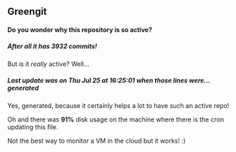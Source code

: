 ## Greengit

#### Do you wonder why this repository is so active?

##### After all it has 3932 commits!

But is it *really* active? Well...

##### Last update was on Thu Jul 25 at 16:25:01 when those lines were... generated

Yes, generated, because it certainly helps a lot to have such an active repo!

Oh and there was **91%** disk usage on the machine
where there is the cron updating this file.

Not the best way to monitor a VM in the cloud but it works! :)

